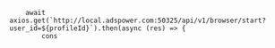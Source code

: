         await axios.get(`http://local.adspower.com:50325/api/v1/browser/start?user_id=${profileId}`).then(async (res) => {
            cons
